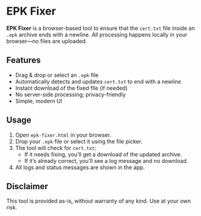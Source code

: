 # EPK Fixer

**EPK Fixer** is a browser-based tool to ensure that the `cert.txt` file inside an `.epk` archive ends with a newline. All processing happens locally in your browser—no files are uploaded.

## Features

- Drag & drop or select an `.epk` file
- Automatically detects and updates `cert.txt` to end with a newline
- Instant download of the fixed flle (if needed)
- No server-side processing; privacy-friendly
- Simple, modern UI

## Usage

1. Open `epk-fixer.html` in your browser.
2. Drop your `.epk` file or select it using the file picker.
3. The tool will check for `cert.txt`:
   - If it needs fixing, you’ll get a download of the updated archive.
   - If it’s already correct, you’ll see a log message and no download.
4. All logs and status messages are shown in the app.

## Disclaimer

This tool is provided as-is, without warranty of any kind. Use at your own risk.
